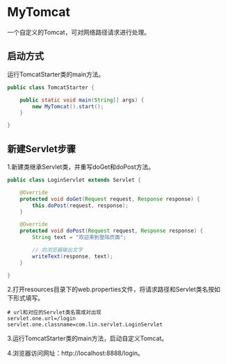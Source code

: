 # MyTomcat
一个自定义的Tomcat，可对网络路径请求进行处理。

## 启动方式

运行TomcatStarter类的main方法。
```java
public class TomcatStarter {

    public static void main(String[] args) {
        new MyTomcat().start();
    }

}
```

## 新建Servlet步骤

1.新建类继承Servlet类，并重写doGet和doPost方法。
```java
public class LoginServlet extends Servlet {

    @Override
    protected void doGet(Request request, Response response) {
        this.doPost(request, response);
    }

    @Override
    protected void doPost(Request request, Response response) {
        String text = "欢迎来到登陆页面";

        // 向浏览器输出文字
        writeText(response, text);
    }

}
```

2.打开resources目录下的web.properties文件，将请求路径和Servlet类名按如下形式填写。
```text
# url和对应的Servlet类名需成对出现
servlet.one.url=/login
servlet.one.classname=com.lin.servlet.LoginServlet
```

3.运行TomcatStarter类的main方法，启动自定义Tomcat。

4.浏览器访问网址：http://localhost:8888/login。